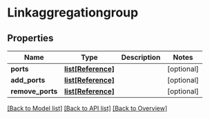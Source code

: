 # Linkaggregationgroup

## Properties
Name | Type | Description | Notes
------------ | ------------- | ------------- | -------------
**ports** | [**list[Reference]**](Reference.md) |  | [optional] 
**add_ports** | [**list[Reference]**](Reference.md) |  | [optional] 
**remove_ports** | [**list[Reference]**](Reference.md) |  | [optional] 

[[Back to Model list]](index.md#documentation-for-models) [[Back to API list]](index.md#endpoint-properties) [[Back to Overview]](index.md)


